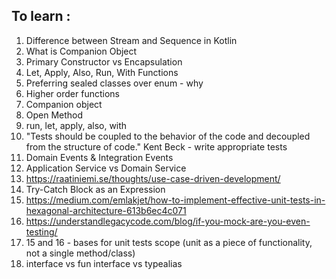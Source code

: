 ## To learn :
1. Difference between Stream and Sequence in Kotlin
2. What is Companion Object
3. Primary Constructor vs Encapsulation
4. Let, Apply, Also, Run, With Functions
5. Preferring sealed classes over enum - why
6. Higher order functions
7. Companion object
8. Open Method
9. run, let, apply, also, with
10. "Tests should be coupled to the behavior of the code and decoupled from the structure of code." Kent Beck - write appropriate tests
11. Domain Events & Integration Events
12. Application Service vs Domain Service
13. https://raatiniemi.se/thoughts/use-case-driven-development/
14. Try-Catch Block as an Expression
15. https://medium.com/emlakjet/how-to-implement-effective-unit-tests-in-hexagonal-architecture-613b6ec4c071
16. https://understandlegacycode.com/blog/if-you-mock-are-you-even-testing/
17. 15 and 16 - bases for unit tests scope (unit as a piece of functionality, not a single method/class)
18. interface vs fun interface vs typealias